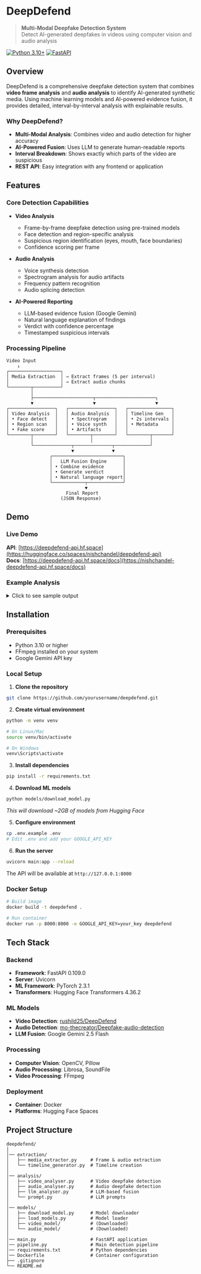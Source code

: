 # DeepDefend

> **Multi-Modal Deepfake Detection System**  
> Detect AI-generated deepfakes in videos using computer vision and audio analysis

[![Python 3.10+](https://img.shields.io/badge/python-3.10+-blue.svg)](https://www.python.org/downloads/)
[![FastAPI](https://img.shields.io/badge/FastAPI-0.115.5-009688.svg)](https://fastapi.tiangolo.com)

## Overview

DeepDefend is a comprehensive deepfake detection system that combines **video frame analysis** and **audio analysis** to identify AI-generated synthetic media. Using machine learning models and AI-powered evidence fusion, it provides detailed, interval-by-interval analysis with explainable results.

### Why DeepDefend?

- **Multi-Modal Analysis**: Combines video and audio detection for higher accuracy
- **AI-Powered Fusion**: Uses LLM to generate human-readable reports
- **Interval Breakdown**: Shows exactly which parts of the video are suspicious
- **REST API**: Easy integration with any frontend or application

## Features

### Core Detection Capabilities

- **Video Analysis**
  - Frame-by-frame deepfake detection using pre-trained models
  - Face detection and region-specific analysis
  - Suspicious region identification (eyes, mouth, face boundaries)
  - Confidence scoring per frame

- **Audio Analysis**
  - Voice synthesis detection
  - Spectrogram analysis for audio artifacts
  - Frequency pattern recognition
  - Audio splicing detection

- **AI-Powered Reporting**
  - LLM-based evidence fusion (Google Gemini)
  - Natural language explanation of findings
  - Verdict with confidence percentage
  - Timestamped suspicious intervals

### Processing Pipeline

```
Video Input
    ↓
┌───────────────────┐
│ Media Extraction  │ → Extract frames (5 per interval)
│                   │ → Extract audio chunks
└────────┬──────────┘
         │
         ├──────────────────────┬──────────────────────┐
         ▼                      ▼                      ▼
┌─────────────────┐   ┌─────────────────┐   ┌────────────────┐
│ Video Analysis  │   │ Audio Analysis  │   │ Timeline Gen   │
│ • Face detect   │   │ • Spectrogram   │   │ • 2s intervals │
│ • Region scan   │   │ • Voice synth   │   │ • Metadata     │
│ • Fake score    │   │ • Artifacts     │   │                │
└────────┬────────┘   └────────┬────────┘   └────────┬───────┘
         │                     │                     │
         └──────────────┬──────────────┬─────────────┘
                        ▼              ▼
                ┌──────────────────────────┐
                │   LLM Fusion Engine      │
                │ • Combine evidence       │
                │ • Generate verdict       │
                │ • Natural language report│
                └────────────┬─────────────┘
                             ▼
                      Final Report
                    (JSON Response)
```

## Demo

### Live Demo
**API**: [https://deepdefend-api.hf.space](https://huggingface.co/spaces/nishchandel/deepdefend-api)  
**Docs**: [https://deepdefend-api.hf.space/docs](https://nishchandel-deepdefend-api.hf.space/docs)

### Example Analysis

<details>
<summary>Click to see sample output</summary>

```json
{
  "verdict": "DEEPFAKE",
  "confidence": 87.5,
  "overall_scores": {
    "overall_video_score": 0.823,
    "overall_audio_score": 0.756,
    "overall_combined_score": 0.789
  },
  "detailed_analysis": "This video shows strong indicators of deepfake manipulation...",
  "suspicious_intervals": [
    {
      "interval": "4.0-6.0",
      "video_score": 0.891,
      "audio_score": 0.834,
      "video_regions": ["eyes", "mouth"],
      "audio_regions": ["voice_synthesis_artifacts"]
    }
  ],
  "total_intervals_analyzed": 15,
  "video_info": {
    "duration": 12.498711111111112,
    "fps": 29.923085402583734,
    "total_frames": 374,
    "file_size_mb": 31.36
  },
  "analysis_id": "4cd98ea5-8c14-4cae-8da4-689345b0aabc",
  "timestamp": "2025-10-10T23:34:35.724916"
}
```
</details>

## Installation

### Prerequisites

- Python 3.10 or higher
- FFmpeg installed on your system
- Google Gemini API key 

### Local Setup

1. **Clone the repository**
```bash
git clone https://github.com/yourusername/deepdefend.git
```

2. **Create virtual environment**
```bash
python -m venv venv

# On Linux/Mac
source venv/bin/activate

# On Windows
venv\Scripts\activate
```

3. **Install dependencies**
```bash
pip install -r requirements.txt
```

4. **Download ML models**
```bash
python models/download_model.py
```
*This will download ~2GB of models from Hugging Face*

5. **Configure environment**
```bash
cp .env.example .env
# Edit .env and add your GOOGLE_API_KEY
```

6. **Run the server**
```bash
uvicorn main:app --reload
```

The API will be available at `http://127.0.0.1:8000`

### Docker Setup

```bash
# Build image
docker build -t deepdefend .

# Run container
docker run -p 8000:8000 -e GOOGLE_API_KEY=your_key deepdefend
```

## Tech Stack

### Backend
- **Framework**: FastAPI 0.109.0
- **Server**: Uvicorn
- **ML Framework**: PyTorch 2.3.1
- **Transformers**: Hugging Face Transformers 4.36.2

### ML Models
- **Video Detection**: [rushild25/DeepDefend](https://huggingface.co/rushild25/DeepDefend)
- **Audio Detection**: [mo-thecreator/Deepfake-audio-detection](https://huggingface.co/mo-thecreator/Deepfake-audio-detection)
- **LLM Fusion**: Google Gemini 2.5 Flash

### Processing
- **Computer Vision**: OpenCV, Pillow
- **Audio Processing**: Librosa, SoundFile
- **Video Processing**: FFmpeg

### Deployment
- **Container**: Docker
- **Platforms**: Hugging Face Spaces

## Project Structure

```
deepdefend/
│   
│── extraction/
│   ├── media_extractor.py     # Frame & audio extraction
│   └── timeline_generator.py  # Timeline creation
│
│── analysis/
│   ├── video_analyser.py      # Video deepfake detection
│   ├── audio_analyser.py      # Audio deepfake detection
│   ├── llm_analyser.py        # LLM-based fusion
│   └── prompt.py              # LLM prompts
│ 
│── models/
│   ├── download_model.py      # Model downloader
│   ├── load_models.py         # Model loader
│   ├── video_model/           # (Downloaded)
│   └── audio_model/           # (Downloaded)
│
│── main.py                    # FastAPI application
│── pipeline.py                # Main detection pipeline
│── requirements.txt           # Python dependencies
│── Dockerfile                 # Container configuration
├── .gitignore
└── README.md
```
